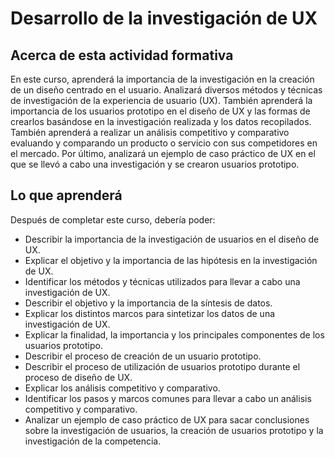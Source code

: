 # Desarrollo de la investigación de UX

## Acerca de esta actividad formativa

En este curso, aprenderá la importancia de la investigación en la creación de un diseño centrado en el usuario. Analizará diversos métodos y técnicas de investigación de la experiencia de usuario (UX). También aprenderá la importancia de los usuarios prototipo en el diseño de UX y las formas de crearlos basándose en la investigación realizada y los datos recopilados. También aprenderá a realizar un análisis competitivo y comparativo evaluando y comparando un producto o servicio con sus competidores en el mercado. Por último, analizará un ejemplo de caso práctico de UX en el que se llevó a cabo una investigación y se crearon usuarios prototipo.

## Lo que aprenderá

Después de completar este curso, debería poder:

- Describir la importancia de la investigación de usuarios en el diseño de UX.
- Explicar el objetivo y la importancia de las hipótesis en la investigación de UX.
- Identificar los métodos y técnicas utilizados para llevar a cabo una investigación de UX.
- Describir el objetivo y la importancia de la síntesis de datos.
- Explicar los distintos marcos para sintetizar los datos de una investigación de UX.
- Explicar la finalidad, la importancia y los principales componentes de los usuarios prototipo.
- Describir el proceso de creación de un usuario prototipo.
- Describir el proceso de utilización de usuarios prototipo durante el proceso de diseño de UX.
- Explicar los análisis competitivo y comparativo.
- Identificar los pasos y marcos comunes para llevar a cabo un análisis competitivo y comparativo.
- Analizar un ejemplo de caso práctico de UX para sacar conclusiones sobre la investigación de usuarios, la creación de usuarios prototipo y la investigación de la competencia.


